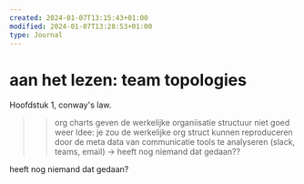 ```yaml
---
created: 2024-01-07T13:15:43+01:00
modified: 2024-01-07T13:28:53+01:00
type: Journal
---
```


# aan het lezen: team topologies

Hoofdstuk 1, conway's law. 
>> org charts geven de werkelijke organiisatie structuur niet goed weer
Idee: je zou de werkelijke org struct kunnen reproduceren door de meta data van communicatie tools te analyseren (slack, teams, email)
-> heeft nog niemand dat gedaan??

heeft nog niemand dat gedaan?
